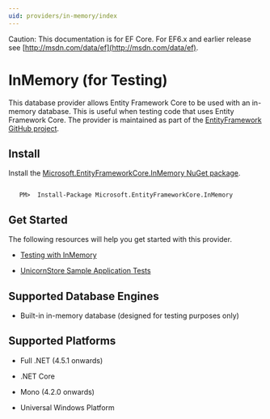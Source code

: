 ```yaml
---
uid: providers/in-memory/index
---
```

Caution: This documentation is for EF Core. For EF6.x and earlier release see [http://msdn.com/data/ef](http://msdn.com/data/ef).

  # InMemory (for Testing)

This database provider allows Entity Framework Core to be used with an in-memory database. This is useful when testing code that uses Entity Framework Core. The provider is maintained as part of the [EntityFramework GitHub project](https://github.com/aspnet/EntityFramework).

  ## Install

Install the [Microsoft.EntityFrameworkCore.InMemory NuGet package](https://www.nuget.org/packages/Microsoft.EntityFrameworkCore.InMemory/).

<!-- literal_block {"ids": [], "classes": [], "xml:space": "preserve", "backrefs": [], "linenos": false, "dupnames": [], {"language": "csharp",", "highlight_args": {}, "names": []} -->

````text

   PM>  Install-Package Microsoft.EntityFrameworkCore.InMemory
   ````

  ## Get Started

The following resources will help you get started with this provider.
   * [Testing with InMemory](../../miscellaneous/testing.md)

   * [UnicornStore Sample Application Tests](https://github.com/rowanmiller/UnicornStore/blob/master/UnicornStore/src/UnicornStore.Tests/Controllers/ShippingControllerTests.cs)

  ## Supported Database Engines

   * Built-in in-memory database (designed for testing purposes only)

  ## Supported Platforms

   * Full .NET (4.5.1 onwards)

   * .NET Core

   * Mono (4.2.0 onwards)

   * Universal Windows Platform
